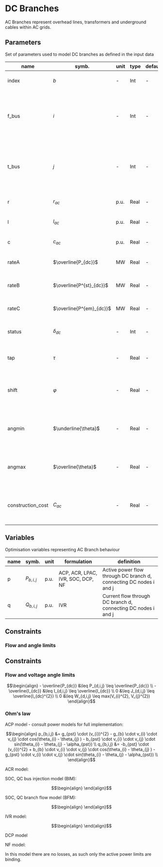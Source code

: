 # DC Branches 

AC Branches represent overhead lines, transformers and underground cables within AC grids.

## Parameters

Set of parameters used to model DC branches as defined in the input data

| name              | symb.                     | unit  | type      | default  | definition                                                           |
|-------------------|---------------------------|-------|-----------|----------|----------------------------------------------------------------------|
| index             | $b$                       | -     | Int       | -        | unique index of the AC branch                                  |
| f_bus             | $i$                       | -     | Int       | -        | unique index of the bus to which the AC branch is originating from |
| t_bus             | $j$                       | -     | Int       | -        | unique index of the bus to which the AC branch is terminating at |
| r                 | $r_{ac}$                  | p.u.  | Real      | -        | resistance of the AC branch |
| l                 | $l_{ac}$                  | p.u.  | Real      | -        | inductance of the AC branch |
| c                 | $c_{ac}$                  | p.u.  | Real      | -        | capacitance of the AC branch|
| rateA             | $\overline{P_{dc}}$       | MW    | Real      | -        | long term rating of the AC branch |
| rateB             | $\overline{P^{st}_{dc}}$  | MW    | Real      | -        | short term term rating of the AC branch |
| rateC             | $\overline{P^{em}_{dc}}$  | MW    | Real      | -        | emergency rating of the AC branch |
| status            | $\delta_{dc}$             | -     | Int       | -        | status indicator of the AC branch |
| tap               | $\tau$                    | -     | Real      | -        | tap ratio of potential transformer tap |
| shift             | $\varphi$                 | -     | Real      | -        | phase shift induced by PST if modelled as a fixed element |
| angmin            | $\underline{\theta}$      | -     | Real      | -        | minimum allowable phase angle difference over AC branch |
| angmax            | $\overline{\theta}$       | -     | Real      | -        | maximum allowable phase angle difference over AC branch |
| construction_cost | $C_{ac}$                  | -     | Real      | -        | investment cost for AC branch used in TNEP problems  |



## Variables

Optimisation variables representing AC Branch behaviour

| name          | symb.                 | unit  | formulation                       | definition                                                                 |
|---------------|-----------------------|-------|-----------------------------------|----------------------------------------------------------------------------|  
| p             |$P_{b,i,j}$            | p.u.  | ACP, ACR, LPAC, IVR, SOC, DCP, NF | Active power flow through DC branch d, connecting DC nodes i and j |
| q             |$Q_{b,i,j}$            | p.u.  | IVR                               | Current flow through DC branch d, connecting DC nodes i and j |


## Constraints

### Flow and angle limits

## Constraints

### Flow and voltage angle limits

```math
\begin{align}
- \overline{P_{dc}} &\leq P_{d,i,j} \leq \overline{P_{dc}} \\
- \overline{I_{dc}} &\leq I_{d,i,j} \leq \overline{I_{dc}} \\
0 &\leq J_{d,i,j} \leq \overline{I_{dc}^{2}}  \\
0 &\leq W_{d,i,j} \leq max(V_{i}^{2}, V_{j}^{2})
\end{align}
```

### Ohm's law
ACP model - consult power models for full implementation:

```math
\begin{align}
p_{b,i,j} &= g_{pst} \cdot (v_{i})^{2} - g_{b} \cdot v_{i} \cdot v_{j} \cdot cos(\theta_{i} - \theta_{j} ) - b_{pst} \cdot v_{i} \cdot v_{j} \cdot sin(\theta_{i} - \theta_{j} - \alpha_{pst}) \\
q_{b,i,j} &= -b_{pst} \cdot (v_{i})^{2} + b_{b} \cdot v_{i} \cdot v_{j} \cdot cos(\theta_{i} - \theta_{j} ) - g_{pst} \cdot v_{i} \cdot v_{j} \cdot sin(\theta_{i} - \theta_{j} - \alpha_{pst}) \\
\end{align}
```


ACR model:

SOC, QC bus injection model (BIM):
```math
\begin{align}

\end{align}
```

SOC, QC branch flow model (BFM):
```math
\begin{align}

\end{align}
```
IVR model:

```math
\begin{align}

\end{align}
```

DCP model 

NF model:

In this model there are no losses, as such only the active power limits are binding.

